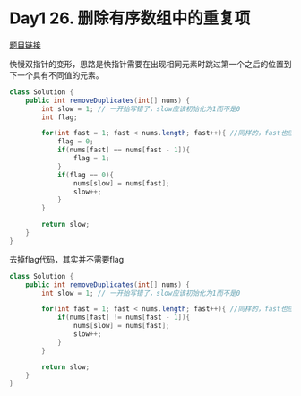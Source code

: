 # Day1 26. 删除有序数组中的重复项

[题目链接](https://leetcode.cn/problems/remove-duplicates-from-sorted-array/)

快慢双指针的变形，思路是快指针需要在出现相同元素时跳过第一个之后的位置到下一个具有不同值的元素。

```java
class Solution {
    public int removeDuplicates(int[] nums) {
        int slow = 1; // 一开始写错了，slow应该初始化为1而不是0
        int flag;

        for(int fast = 1; fast < nums.length; fast++){ //同样的，fast也应该从1开始，也就是说无论如何第一个元素不会被删除
            flag = 0;
            if(nums[fast] == nums[fast - 1]){
                flag = 1;
            }
            if(flag == 0){
                nums[slow] = nums[fast];
                slow++;
            }
        }

        return slow;
    }
}
```

去掉flag代码，其实并不需要flag

```java
class Solution {
    public int removeDuplicates(int[] nums) {
        int slow = 1; // 一开始写错了，slow应该初始化为1而不是0

        for(int fast = 1; fast < nums.length; fast++){ //同样的，fast也应该从1开始，也就是说无论如何第一个元素不会被删除
            if(nums[fast] != nums[fast - 1]){
                nums[slow] = nums[fast];
                slow++;
            }
        }

        return slow;
    }
}
```

